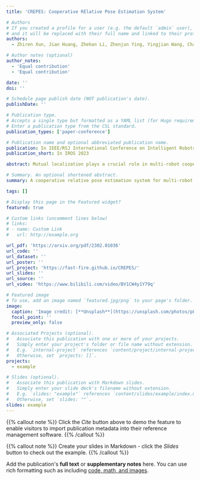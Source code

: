```yaml
---
title: 'CREPES: Cooperative RElative Pose Estimation System'

# Authors
# If you created a profile for a user (e.g. the default `admin` user), write the username (folder name) here
# and it will be replaced with their full name and linked to their profile.
authors:
  - Zhiren Xun, Jian Huang, Zhehan Li, Zhenjun Ying, Yingjian Wang, Chao Xu, Fei Gao, Yanjun Cao

# Author notes (optional)
author_notes:
  - 'Equal contribution'
  - 'Equal contribution'

date: ''
doi: ''

# Schedule page publish date (NOT publication's date).
publishDate: ''

# Publication type.
# Accepts a single type but formatted as a YAML list (for Hugo requirements).
# Enter a publication type from the CSL standard.
publication_types: ['paper-conference']

# Publication name and optional abbreviated publication name.
publication: In IEEE/RSJ International Conference on Intelligent Robots and Systems, 2023
publication_short: In IROS 2023

abstract: Mutual localization plays a crucial role in multi-robot cooperation. CREPES, a novel system that focuses on six degrees of freedom (DOF) relative pose estimation for multi-robot systems, is proposed in this paper. CREPES has a compact hardware design using active infrared (IR) LEDs, an IR fish-eye camera, an ultra-wideband (UWB) module and an inertial measurement unit (IMU). By leveraging IR light communication, the system solves data association between visual detection and UWB ranging. Ranging measurements from the UWB and directional information from the camera offer relative 3-DOF position estimation. Combining the mutual relative position with neighbors and the gravity constraints provided by IMUs, we can estimate the 6-DOF relative pose from a single frame of sensor measurements. In addition, we design an estimator based on the error-state Kalman filter (ESKF) to enhance system accuracy and robustness. When multiple neighbors are available, a Pose Graph Optimization (PGO) algorithm is applied to further improve system accuracy. We conduct enormous experiments to demonstrate CREPES' accuracy between robot pairs and a team of robots, as well as performance under challenging conditions.

# Summary. An optional shortened abstract.
summary: A cooperative relative pose estimation system for multi-robot systems, leveraging IR light communication and UWB ranging.

tags: []

# Display this page in the Featured widget?
featured: true

# Custom links (uncomment lines below)
# links:
# - name: Custom Link
#   url: http://example.org

url_pdf: 'https://arxiv.org/pdf/2302.01036'
url_code: ''
url_dataset: ''
url_poster: ''
url_project: 'https://fast-fire.github.io/CREPES/'
url_slides: ''
url_source: ''
url_video: 'https://www.bilibili.com/video/BV1CW4y1Y79q'

# Featured image
# To use, add an image named `featured.jpg/png` to your page's folder.
image:
  caption: 'Image credit: [**Unsplash**](https://unsplash.com/photos/pLCdAaMFLTE)'
  focal_point: ''
  preview_only: false

# Associated Projects (optional).
#   Associate this publication with one or more of your projects.
#   Simply enter your project's folder or file name without extension.
#   E.g. `internal-project` references `content/project/internal-project/index.md`.
#   Otherwise, set `projects: []`.
projects:
  - example

# Slides (optional).
#   Associate this publication with Markdown slides.
#   Simply enter your slide deck's filename without extension.
#   E.g. `slides: "example"` references `content/slides/example/index.md`.
#   Otherwise, set `slides: ""`.
slides: example
---
```


{{% callout note %}}
Click the _Cite_ button above to demo the feature to enable visitors to import publication metadata into their reference management software.
{{% /callout %}}

{{% callout note %}}
Create your slides in Markdown - click the _Slides_ button to check out the example.
{{% /callout %}}

Add the publication's **full text** or **supplementary notes** here. You can use rich formatting such as including [code, math, and images](https://docs.hugoblox.com/content/writing-markdown-latex/).
